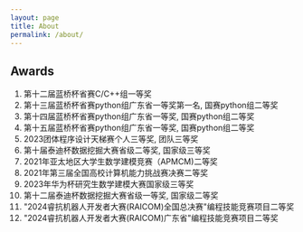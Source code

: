```yaml
---
layout: page
title: About
permalink: /about/
---
```


Awards
------
1. 第十二届蓝桥杯省赛C/C++组一等奖
2. 第十三届蓝桥杯省赛python组广东省一等奖第一名, 国赛python组二等奖
3. 第十四届蓝桥杯省赛python组广东省一等奖, 国赛python组二等奖
4. 第十五届蓝桥杯省赛python组广东省一等奖, 国赛python组二等奖
5. 2023团体程序设计天梯赛个人三等奖, 团队三等奖
6. 第十届泰迪杯数据挖掘大赛省级二等奖, 国家级三等奖
7. 2021年亚太地区大学生数学建模竞赛（APMCM)二等奖
8. 2021年第三届全国高校计算机能力挑战赛决赛二等奖
9. 2023年华为杯研究生数学建模大赛国家级三等奖
10. 第十二届泰迪杯数据挖掘大赛省级一等奖, 国家级二等奖
11. "2024睿抗机器人开发者大赛(RAICOM)全国总决赛"编程技能竞赛项目二等奖
12. "2024睿抗机器人开发者大赛(RAICOM)广东省"编程技能竞赛项目二等奖



